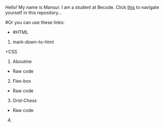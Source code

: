 Hello! My name is Mansur. I am a student at Becode. 
Click [this](https://scenoxmans.github.io/learning-markup/.) to navigate yourself in this repository...

#Or you can use these links:
+ #HTML
1. mark-down-to-html

+CSS
1. Aboutme
*    Raw code
2. Flex-box
*    Raw code 
3. Grid-Chess
*    Raw code 
4. 
